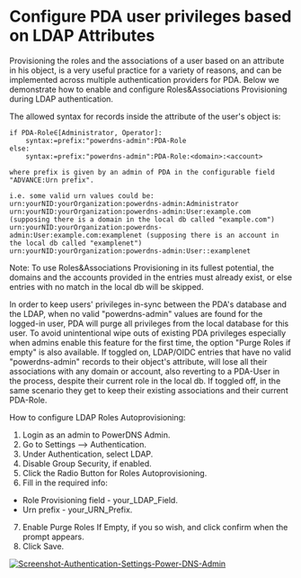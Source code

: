 # Configure PDA user privileges based on LDAP Attributes

Provisioning the roles and the associations of a user based on an attribute in his object, is a very useful practice for a variety of reasons, and can be implemented across multiple authentication providers for PDA. Below we demonstrate how to enable and configure Roles&Associations Provisioning during LDAP authentication.

The allowed syntax for records inside the attribute of the user's object is:

```text.
if PDA-Role∈[Administrator, Operator]:
    syntax:=prefix:"powerdns-admin":PDA-Role
else:
    syntax:=prefix:"powerdns-admin":PDA-Role:<domain>:<account>

where prefix is given by an admin of PDA in the configurable field "ADVANCE:Urn prefix".

i.e. some valid urn values could be:
urn:yourNID:yourOrganization:powerdns-admin:Administrator
urn:yourNID:yourOrganization:powerdns-admin:User:example.com            (supposing there is a domain in the local db called "example.com")
urn:yourNID:yourOrganization:powerdns-admin:User:example.com:examplenet (supposing there is an account in the local db called "examplenet")
urn:yourNID:yourOrganization:powerdns-admin:User::examplenet 
```
Note: To use Roles&Associations Provisioning in its fullest potential, the domains and the accounts provided in the entries must already exist, or else entries with no match in the local db will be skipped.

In order to keep users' privileges in-sync between the PDA's database and the LDAP,  when no valid "powerdns-admin" values are found for the logged-in user, PDA will purge all privileges from the local database for this user. To avoid unintentional wipe outs of existing PDA privileges especially when admins enable this feature for the first time, the option "Purge Roles if empty" is also available. If toggled on, LDAP/OIDC entries that have no valid "powerdns-admin" records to their object's attribute, will lose all their associations with any domain or account, also reverting to a PDA-User in the process, despite their current role in the local db. If toggled off, in the same scenario they get to keep their existing associations and their current PDA-Role. 

How to configure LDAP Roles Autoprovisioning:
1) Login as an admin to PowerDNS Admin.
2) Go to Settings --> Authentication.
3) Under Authentication, select LDAP.
4) Disable Group Security, if enabled.
5) Click the Radio Button for Roles Autoprovisioning.
6) Fill in the required info:

* Role Provisioning field - your_LDAP_Field.
* Urn prefix - your_URN_Prefix.

7) Enable Purge Roles If Empty, if you so wish, and click confirm when the prompt appears.
8) Click Save.

<a href="https://ibb.co/189yxmB"><img src="https://i.ibb.co/yW8vJQK/Screenshot-2021-09-13-at-13-39-33-Authentication-Settings-Power-DNS-Admin.png" alt="Screenshot-Authentication-Settings-Power-DNS-Admin" border="0"></a>